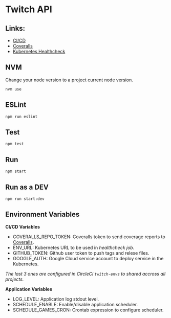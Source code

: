 Twitch API
=====================

## Links:
- [CI/CD](https://circleci.com/gh/fabiohbarbosa/twitch-api)
- [Coveralls](https://coveralls.io/github/fabiohbarbosa/twitch-api?branch=master)
- [Kubernetes Healthcheck](http://35.244.227.171/api/healthcheck)

## NVM
Change your node version to a project current node version.

`nvm use`

## ESLint
`npm run eslint`

## Test
`npm test`


## Run
`npm start`

## Run as a DEV
`npm run start:dev`

## Environment Variables

**CI/CD Variables**

- COVERALLS_REPO_TOKEN: Coveralls token to send coverage reports to [Coveralls](https://coveralls.io).
- ENV_URL: Kubernetes URL to be used in *healthcheck job*.
- GITHUB_TOKEN: Github user token to push tags and relese files.
- GOOGLE_AUTH: Google Cloud service account to deploy service in the Kubernetes.

*The last 3 ones are configured in CircleCi `twitch-envs` to shared accross all projects.*

**Application Variables**

- LOG_LEVEL: Application log stdout level.
- SCHEDULE_ENABLE: Enable/disable application scheduler.
- SCHEDULE_GAMES_CRON: Crontab expression to configure scheduler.
